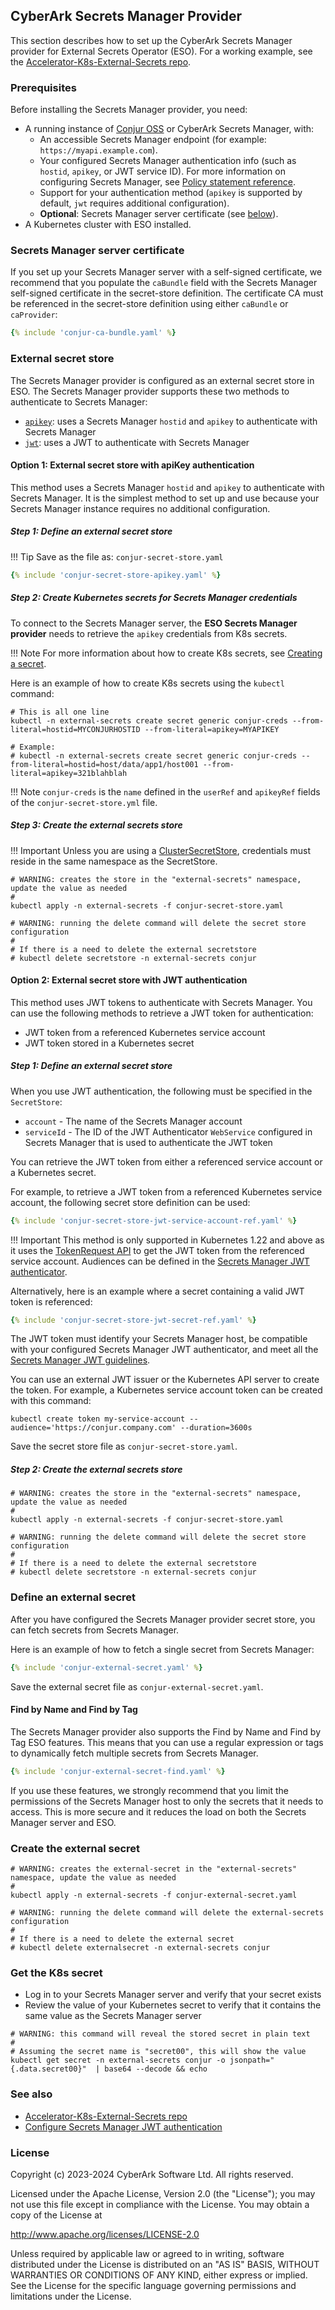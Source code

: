 ## CyberArk Secrets Manager Provider

This section describes how to set up the CyberArk Secrets Manager provider for External Secrets Operator (ESO). For a working example, see the [Accelerator-K8s-External-Secrets repo](https://github.com/conjurdemos/Accelerator-K8s-External-Secrets).

### Prerequisites

Before installing the Secrets Manager provider, you need:

* A running instance of [Conjur OSS](https://github.com/cyberark/conjur) or CyberArk Secrets Manager, with:
  * An accessible Secrets Manager endpoint (for example: `https://myapi.example.com`).
  * Your configured Secrets Manager authentication info (such as `hostid`, `apikey`, or JWT service ID). For more information on configuring Secrets Manager, see [Policy statement reference](https://docs.cyberark.com/conjur-open-source/Latest/en/Content/Operations/Policy/policy-statement-ref.htm).
  * Support for your authentication method (`apikey` is supported by default, `jwt` requires additional configuration).
  * **Optional**: Secrets Manager server certificate (see [below](#conjur-server-certificate)).
* A Kubernetes cluster with ESO installed.

### Secrets Manager server certificate

If you set up your Secrets Manager server with a self-signed certificate, we recommend that you populate the `caBundle` field with the Secrets Manager self-signed certificate in the secret-store definition. The certificate CA must be referenced in the secret-store definition using either `caBundle` or `caProvider`:

```yaml
{% include 'conjur-ca-bundle.yaml' %}
```

### External secret store

The Secrets Manager provider is configured as an external secret store in ESO. The Secrets Manager provider supports these two methods to authenticate to Secrets Manager:

* [`apikey`](#option-1-external-secret-store-with-apikey-authentication): uses a Secrets Manager `hostid` and `apikey` to authenticate with Secrets Manager
* [`jwt`](#option-2-external-secret-store-with-jwt-authentication): uses a JWT to authenticate with Secrets Manager

#### Option 1: External secret store with apiKey authentication

This method uses a Secrets Manager `hostid` and `apikey` to authenticate with Secrets Manager. It is the simplest method to set up and use because your Secrets Manager instance requires no additional configuration.

##### Step 1: Define an external secret store

!!! Tip
    Save as the file as: `conjur-secret-store.yaml`

```yaml
{% include 'conjur-secret-store-apikey.yaml' %}
```

##### Step 2: Create Kubernetes secrets for Secrets Manager credentials

To connect to the Secrets Manager server, the **ESO Secrets Manager provider** needs to retrieve the `apikey` credentials from K8s secrets.

!!! Note
    For more information about how to create K8s secrets, see [Creating a secret](https://kubernetes.io/docs/concepts/configuration/secret/#creating-a-secret).

Here is an example of how to create K8s secrets using the `kubectl` command:

```shell
# This is all one line
kubectl -n external-secrets create secret generic conjur-creds --from-literal=hostid=MYCONJURHOSTID --from-literal=apikey=MYAPIKEY

# Example:
# kubectl -n external-secrets create secret generic conjur-creds --from-literal=hostid=host/data/app1/host001 --from-literal=apikey=321blahblah
```

!!! Note
    `conjur-creds` is the `name` defined in the `userRef` and `apikeyRef` fields of the `conjur-secret-store.yml` file.


##### Step 3: Create the external secrets store

!!! Important
    Unless you are using a [ClusterSecretStore](../api/clustersecretstore.md), credentials must reside in the same namespace as the SecretStore.

```shell
# WARNING: creates the store in the "external-secrets" namespace, update the value as needed
#
kubectl apply -n external-secrets -f conjur-secret-store.yaml

# WARNING: running the delete command will delete the secret store configuration
#
# If there is a need to delete the external secretstore
# kubectl delete secretstore -n external-secrets conjur
```

#### Option 2: External secret store with JWT authentication

This method uses JWT tokens to authenticate with Secrets Manager. You can use the following methods to retrieve a JWT token for authentication:

* JWT token from a referenced Kubernetes service account
* JWT token stored in a Kubernetes secret

##### Step 1: Define an external secret store

When you use JWT authentication, the following must be specified in the `SecretStore`:

* `account` -  The name of the Secrets Manager account
* `serviceId` - The ID of the JWT Authenticator `WebService` configured in Secrets Manager that is used to authenticate the JWT token

You can retrieve the JWT token from either a referenced service account or a Kubernetes secret.

For example, to retrieve a JWT token from a referenced Kubernetes service account, the following secret store definition can be used:

```yaml
{% include 'conjur-secret-store-jwt-service-account-ref.yaml' %}
```

!!! Important
    This method is only supported in Kubernetes 1.22 and above as it uses the [TokenRequest API](https://kubernetes.io/docs/reference/kubernetes-api/authentication-resources/token-request-v1/) to get the JWT token from the referenced service account. Audiences can be defined in the [Secrets Manager JWT authenticator](https://docs.conjur.org/Latest/en/Content/Integrations/k8s-ocp/k8s-jwt-authn.htm).

Alternatively, here is an example where a secret containing a valid JWT token is referenced:

```yaml
{% include 'conjur-secret-store-jwt-secret-ref.yaml' %}
```

The JWT token must identify your Secrets Manager host, be compatible with your configured Secrets Manager JWT authenticator, and meet all the [Secrets Manager JWT guidelines](https://docs.conjur.org/Latest/en/Content/Operations/Services/cjr-authn-jwt-guidelines.htm#Best).

You can use an external JWT issuer or the Kubernetes API server to create the token. For example, a Kubernetes service account token can be created with this command:

```shell
kubectl create token my-service-account --audience='https://conjur.company.com' --duration=3600s
```

Save the secret store file as `conjur-secret-store.yaml`.

##### Step 2: Create the external secrets store

```shell
# WARNING: creates the store in the "external-secrets" namespace, update the value as needed
#
kubectl apply -n external-secrets -f conjur-secret-store.yaml

# WARNING: running the delete command will delete the secret store configuration
#
# If there is a need to delete the external secretstore
# kubectl delete secretstore -n external-secrets conjur
```

### Define an external secret

After you have configured the Secrets Manager provider secret store, you can fetch secrets from Secrets Manager.

Here is an example of how to fetch a single secret from Secrets Manager:

```yaml
{% include 'conjur-external-secret.yaml' %}
```

Save the external secret file as `conjur-external-secret.yaml`.

#### Find by Name and Find by Tag

The Secrets Manager provider also supports the Find by Name and Find by Tag ESO features. This means that
you can use a regular expression or tags to dynamically fetch multiple secrets from Secrets Manager.

```yaml
{% include 'conjur-external-secret-find.yaml' %}
```

If you use these features, we strongly recommend that you limit the permissions of the Secrets Manager host
to only the secrets that it needs to access. This is more secure and it reduces the load on
both the Secrets Manager server and ESO.

### Create the external secret

```shell
# WARNING: creates the external-secret in the "external-secrets" namespace, update the value as needed
#
kubectl apply -n external-secrets -f conjur-external-secret.yaml

# WARNING: running the delete command will delete the external-secrets configuration
#
# If there is a need to delete the external secret
# kubectl delete externalsecret -n external-secrets conjur
```

### Get the K8s secret

* Log in to your Secrets Manager server and verify that your secret exists
* Review the value of your Kubernetes secret to verify that it contains the same value as the Secrets Manager server

```shell
# WARNING: this command will reveal the stored secret in plain text
#
# Assuming the secret name is "secret00", this will show the value
kubectl get secret -n external-secrets conjur -o jsonpath="{.data.secret00}"  | base64 --decode && echo
```

### See also

* [Accelerator-K8s-External-Secrets repo](https://github.com/conjurdemos/Accelerator-K8s-External-Secrets)
* [Configure Secrets Manager JWT authentication](https://docs.cyberark.com/conjur-open-source/Latest/en/Content/Operations/Services/cjr-authn-jwt-guidelines.htm)

### License

Copyright (c) 2023-2024 CyberArk Software Ltd. All rights reserved.

Licensed under the Apache License, Version 2.0 (the "License");
you may not use this file except in compliance with the License.
You may obtain a copy of the License at

<http://www.apache.org/licenses/LICENSE-2.0>

Unless required by applicable law or agreed to in writing, software
distributed under the License is distributed on an "AS IS" BASIS,
WITHOUT WARRANTIES OR CONDITIONS OF ANY KIND, either express or implied.
See the License for the specific language governing permissions and
limitations under the License.
